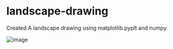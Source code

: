 # landscape-drawing


Created A landscape drawing using matplotlib.pyplt and numpy

![image](https://github.com/user-attachments/assets/fabf041f-9619-4cbd-abc0-472f1c66cfcc)
